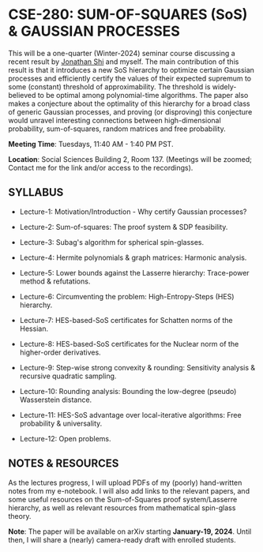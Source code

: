 # CSE-280: SUM-OF-SQUARES (SoS) & GAUSSIAN PROCESSES

This will be a one-quarter (Winter-2024) seminar course discussing a recent result by [Jonathan Shi](https://www.jshi.science/#Overview) and myself. The main contribution of this result is that it introduces a new SoS hierarchy to optimize certain Gaussian processes and efficiently certify the values of their expected supremum to some (constant) threshold of approximability. The threshold is widely-believed to be optimal among polynomial-time algorithms. The paper also makes a conjecture about the optimality of this hierarchy for a broad class of generic Gaussian processes, and proving (or disproving) this conjecture would unravel interesting connections between high-dimensional probability, sum-of-squares, random matrices and free probability. 

**Meeting Time**: Tuesdays, 11:40 AM - 1:40 PM PST. 

**Location**: Social Sciences Building 2, Room 137. (Meetings will be zoomed; Contact me for the link and/or access to the recordings).

## SYLLABUS

- Lecture-1: Motivation/Introduction - Why certify Gaussian processes?

- Lecture-2: Sum-of-squares: The proof system & SDP feasibility.

- Lecture-3: Subag's algorithm for spherical spin-glasses.

- Lecture-4: Hermite polynomials & graph matrices: Harmonic analysis.

- Lecture-5: Lower bounds against the Lasserre hierarchy: Trace-power method & refutations.

- Lecture-6: Circumventing the problem: High-Entropy-Steps (HES) hierarchy.

- Lecture-7: HES-based-SoS certificates for Schatten norms of the Hessian.

- Lecture-8: HES-based-SoS certificates for the Nuclear norm of the higher-order derivatives.

- Lecture-9: Step-wise strong convexity & rounding: Sensitivity analysis & recursive quadratic sampling.

- Lecture-10: Rounding analysis: Bounding the low-degree (pseudo) Wasserstein distance. 

- Lecture-11: HES-SoS advantage over local-iterative algorithms: Free probability & universality.

- Lecture-12: Open problems.

## NOTES & RESOURCES

As the lectures progress, I will upload PDFs of my (poorly) hand-written notes from my e-notebook. I will also add links to the relevant papers, and some useful resources on the Sum-of-Squares proof system/Lasserre hierarchy, as well as relevant resources from mathematical spin-glass theory.

__Note__: The paper will be available on arXiv starting **January-19, 2024**. Until then, I will share a (nearly) camera-ready draft with enrolled students. 
